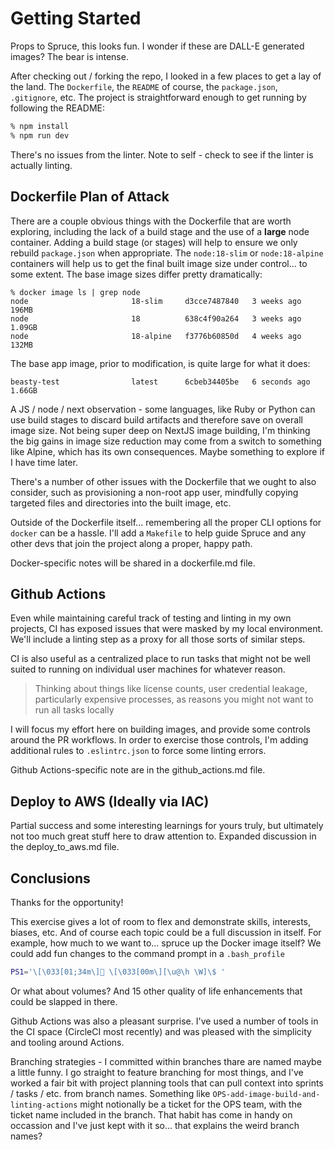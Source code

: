 # Getting Started

Props to Spruce, this looks fun.
I wonder if these are DALL-E generated images?
The bear is intense.

After checking out / forking the repo, I looked in a few places to get a lay of the land.
The `Dockerfile`, the `README` of course, the `package.json`, `.gitignore`, etc.
The project is straightforward enough to get running by following the README:

```sh
% npm install
% npm run dev
```

There's no issues from the linter.
Note to self - check to see if the linter is actually linting.

## Dockerfile Plan of Attack

There are a couple obvious things with the Dockerfile that are worth exploring, including the lack of a build stage and the use of a **large** node container.
Adding a build stage (or stages) will help to ensure we only rebuild `package.json` when appropriate.
The `node:18-slim` or `node:18-alpine` containers will help us to get the final built image size under control... to some extent.
The base image sizes differ pretty dramatically:

```
% docker image ls | grep node
node                       18-slim     d3cce7487840   3 weeks ago     196MB
node                       18          638c4f90a264   3 weeks ago     1.09GB
node                       18-alpine   f3776b60850d   4 weeks ago     132MB
```

The base app image, prior to modification, is quite large for what it does:

```
beasty-test                latest      6cbeb34405be   6 seconds ago   1.66GB
```

A JS / node / next observation - some languages, like Ruby or Python can use build stages to discard build artifacts and therefore save on overall image size.
Not being super deep on NextJS image building, I'm thinking the big gains in image size reduction may come from a switch to something like Alpine, which has its own consequences.
Maybe something to explore if I have time later.

There's a number of other issues with the Dockerfile that we ought to also consider, such as provisioning a non-root app user, mindfully copying targeted files and directories into the built image, etc.

Outside of the Dockerfile itself... remembering all the proper CLI options for `docker` can be a hassle.
I'll add a `Makefile` to help guide Spruce and any other devs that join the project along a proper, happy path.

Docker-specific notes will be shared in a dockerfile.md file.

## Github Actions

Even while maintaining careful track of testing and linting in my own projects, CI has exposed issues that were masked by my local environment.
We'll include a linting step as a proxy for all those sorts of similar steps.

CI is also useful as a centralized place to run tasks that might not be well suited to running on individual user machines for whatever reason.

> Thinking about things like license counts, user credential leakage, particularly expensive processes, as reasons you might not want to run all tasks locally

I will focus my effort here on building images, and provide some controls around the PR workflows.
In order to exercise those controls, I'm adding additional rules to `.eslintrc.json` to force some linting errors.

Github Actions-specific note are in the github_actions.md file.

## Deploy to AWS (Ideally via IAC)

Partial success and some interesting learnings for yours truly, but ultimately not too much great stuff here to draw attention to.
Expanded discussion in the deploy_to_aws.md file.

## Conclusions

Thanks for the opportunity!

This exercise gives a lot of room to flex and demonstrate skills, interests, biases, etc.
And of course each topic could be a full discussion in itself.
For example, how much to we want to... spruce up the Docker image itself?
We could add fun changes to the command prompt in a `.bash_profile`

```bash
PS1='\[\033[01;34m\]🐳 \[\033[00m\][\u@\h \W]\$ '
```

Or what about volumes?
And 15 other quality of life enhancements that could be slapped in there.

Github Actions was also a pleasant surprise.
I've used a number of tools in the CI space (CircleCI most recently) and was pleased with the simplicity and tooling around Actions.

Branching strategies - I committed within branches thare are named maybe a little funny.
I go straight to feature branching for most things, and I've worked a fair bit with project planning tools that can pull context into sprints / tasks / etc. from branch names.
Something like `OPS-add-image-build-and-linting-actions` might notionally be a ticket for the OPS team, with the ticket name included in the branch.
That habit has come in handy on occassion and I've just kept with it so... that explains the weird branch names?

